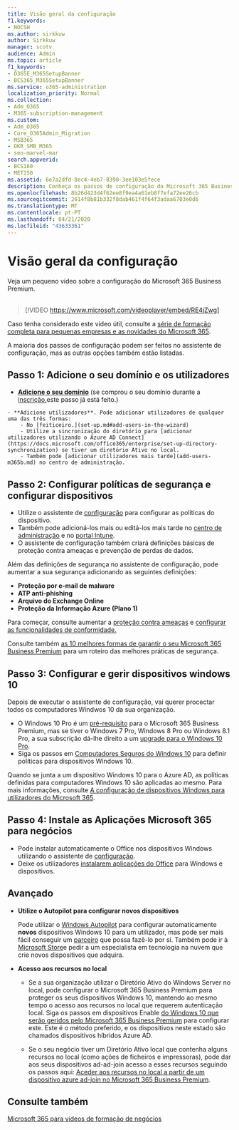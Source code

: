 ```yaml
---
title: Visão geral da configuração
f1.keywords:
- NOCSH
ms.author: sirkkuw
author: Sirkkuw
manager: scotv
audience: Admin
ms.topic: article
f1_keywords:
- O365E_M365SetupBanner
- BCS365_M365SetupBanner
ms.service: o365-administration
localization_priority: Normal
ms.collection:
- Adm_O365
- M365-subscription-management
ms.custom:
- Adm_O365
- Core_O365Admin_Migration
- MSB365
- OKR_SMB_M365
- seo-marvel-mar
search.appverid:
- BCS160
- MET150
ms.assetid: 6e7a2dfd-8ec4-4eb7-8390-3ee103e5fece
description: Conheça os passos de configuração do Microsoft 365 Business Premium, desde a subscrição, à adição de um domínio e utilizadores, à criação de políticas de segurança, e muito mais.
ms.openlocfilehash: 8b26d423d4f62ee8f9ea4a61eb8f7efa72ee26cb
ms.sourcegitcommit: 2614f8b81b332f8dab461f4f64f3adaa6703e0d6
ms.translationtype: MT
ms.contentlocale: pt-PT
ms.lasthandoff: 04/21/2020
ms.locfileid: "43633361"
---
```

# <a name="overview-of-setup"></a>Visão geral da configuração

Veja um pequeno vídeo sobre a configuração do Microsoft 365 Business Premium.<br><br>

> [!VIDEO https://www.microsoft.com/videoplayer/embed/RE4jZwg] 

Caso tenha considerado este vídeo útil, consulte a [série de formação completa para pequenas empresas e as novidades do Microsoft 365](https://support.office.com/article/6ab4bbcd-79cf-4000-a0bd-d42ce4d12816).

A maioria dos passos de configuração podem ser feitos no assistente de configuração, mas as outras opções também estão listadas.

## <a name="step-1-add-your-domain-and-users"></a>Passo 1: Adicione o seu domínio e os utilizadores

   - **[Adicione o seu domínio](set-up.md#add-your-domain-to-personalize-sign-in)** (se comprou o seu domínio durante a [inscrição,](sign-up.md)este passo já está feito.)

    - **Adicione utilizadores**. Pode adicionar utilizadores de qualquer uma das três formas:
        - No [feiticeiro.](set-up.md#add-users-in-the-wizard)
        - Utilize a sincronização do diretório para [adicionar utilizadores utilizando o Azure AD Connect](https://docs.microsoft.com/office365/enterprise/set-up-directory-synchronization) se tiver um diretório Ativo no local.
        - Também pode [adicionar utilizadores mais tarde](add-users-m365b.md) no centro de administração.
## <a name="step-2-set-up-security-policies-and-configure-devices"></a>Passo 2: Configurar políticas de segurança e configurar dispositivos 

  - Utilize o assistente de [configuração](set-up.md#protect-your-organization) para configurar as políticas do dispositivo. 
  - Também pode adicioná-los mais ou editá-los mais tarde no [centro de administração](view-policies-and-devices.md) e no [portal Intune](https://docs.microsoft.com/intune/tutorial-walkthrough-intune-portal).
  - O assistente de configuração também criará definições básicas de proteção contra ameaças e prevenção de perdas de dados.
  
  Além das definições de segurança no assistente de configuração, pode aumentar a sua segurança adicionando as seguintes definições:

- **Proteção por e-mail de malware**
- **ATP anti-phishing**
- **Arquivo do Exchange Online**
- **Proteção da Informação Azure (Plano 1)**

Para começar, consulte aumentar a [proteção contra ameaças](increase-threat-protection.md) e [configurar as funcionalidades de conformidade.](set-up-compliance.md)

Consulte também [as 10 melhores formas de garantir o seu Microsoft 365 Business Premium](https://docs.microsoft.com/office365/admin/security-and-compliance/secure-your-business-data) para um roteiro das melhores práticas de segurança.

## <a name="step-3-set-up-and-manage-windows-10-devices"></a>Passo 3: Configurar e gerir dispositivos windows 10

Depois de executar o assistente de configuração, vai querer procectar todos os computadores Windwos 10 da sua organização.
  
- O Windows 10 Pro é um [pré-requisito](pre-requisites-for-data-protection.md) para o Microsoft 365 Business Premium, mas se tiver o Windows 7 Pro, Windows 8 Pro ou Windows 8.1 Pro, a sua subscrição dá-lhe direito a um [upgrade para o Windows 10 Pro](https://docs.microsoft.com/microsoft-365/business/upgrade-to-windows-pro-creators-update).
- Siga os passos em [Computadores Seguros do Windows 10](secure-win-10-pcs.md) para definir políticas para dispositivos Windows 10.

Quando se junta a um dispositivo Windows 10 para o Azure AD, as políticas definidas para computadores Windows 10 são aplicadas ao mesmo. Para mais informações, consulte [A configuração de dispositivos Windows para utilizadores do Microsoft 365](set-up-windows-devices.md).

## <a name="step-4-install-microsoft-365-apps-for-business"></a>Passo 4: Instale as Aplicações Microsoft 365 para negócios
- Pode instalar automaticamente o Office nos dispositivos Windows utilizando o assistente de [configuração](set-up.md#deploy-office-365-client-apps).
- Deixe os utilizadores [instalarem aplicações do Office](https://docs.microsoft.com/office365/admin/setup/install-applications) para Windows e dispositivos.
     
## <a name="advanced"></a>Avançado
- **Utilize o Autopilot para configurar novos dispositivos**
            
     Pode utilizar o [Windows Autopilot](add-autopilot-devices-and-profile.md) para configurar automaticamente **novos** dispositivos Windows 10 para um utilizador, mas pode ser mais fácil conseguir um [parceiro](https://www.microsoft.com/solution-providers/search) que possa fazê-lo por si. Também pode ir à [Microsoft Store](https://go.microsoft.com/fwlink/?linkid=874598)e pedir a um especialista em tecnologia na nuvem que crie novos dispositivos que adquira.

- **Acesso aos recursos no local**

     - Se a sua organização utilizar o Diretório Ativo do Windows Server no local, pode configurar o Microsoft 365 Business Premium para proteger os seus dispositivos Windows 10, mantendo ao mesmo tempo o acesso aos recursos no local que requerem autenticação local. Siga os passos em dispositivos Enable [do Windows 10 que serão geridos pelo Microsoft 365 Business Premium](manage-windows-devices.md) para configurar este. Este é o método preferido, e os dispositivos neste estado são chamados dispositivos híbridos Azure AD.

    - Se o seu negócio tiver um Diretório Ativo local que contenha alguns recursos no local (como ações de ficheiros e impressoras), pode dar aos seus dispositivos ad-ad-join acesso a esses recursos seguindo os passos aqui: [Aceder aos recursos no local a partir de um dispositivo azure ad-join no Microsoft 365 Business Premium](access-resources.md).

## <a name="see-also"></a>Consulte também

[Microsoft 365 para vídeos de formação de negócios](https://support.office.com/article/6ab4bbcd-79cf-4000-a0bd-d42ce4d12816)
